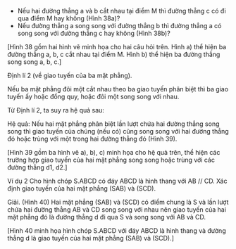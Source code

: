 - Nếu hai đường thẳng a và b cắt nhau tại điểm M thì đường thẳng c có đi qua điểm M hay không (Hình 38a)?
- Nếu đường thẳng a song song với đường thẳng b thì đường thẳng a có song song với đường thẳng c hay không (Hình 38b)?

[Hình 38 gồm hai hình vẽ minh họa cho hai câu hỏi trên. Hình a) thể hiện ba đường thẳng a, b, c cắt nhau tại điểm M. Hình b) thể hiện ba đường thẳng song song a, b, c.]

Định lí 2 (về giao tuyến của ba mặt phẳng).

Nếu ba mặt phẳng đôi một cắt nhau theo ba giao tuyến phân biệt thì ba giao tuyến ấy hoặc đồng quy, hoặc đôi một song song với nhau.

Từ Định lí 2, ta suy ra hệ quả sau:

Hệ quả: Nếu hai mặt phẳng phân biệt lần lượt chứa hai đường thẳng song song thì giao tuyến của chúng (nếu có) cũng song song với hai đường thẳng đó hoặc trùng với một trong hai đường thẳng đó (Hình 39).

[Hình 39 gồm ba hình vẽ a), b), c) minh họa cho hệ quả trên, thể hiện các trường hợp giao tuyến của hai mặt phẳng song song hoặc trùng với các đường thẳng d1, d2.]

Ví dụ 2 Cho hình chóp S.ABCD có đáy ABCD là hình thang với AB // CD. Xác định giao tuyến của hai mặt phẳng (SAB) và (SCD).

Giải. (Hình 40)
Hai mặt phẳng (SAB) và (SCD) có điểm chung là S và lần lượt chứa hai đường thẳng AB và CD song song với nhau nên giao tuyến của hai mặt phẳng đó là đường thẳng d đi qua S và song song với AB và CD.

[Hình 40 minh họa hình chóp S.ABCD với đáy ABCD là hình thang và đường thẳng d là giao tuyến của hai mặt phẳng (SAB) và (SCD).]